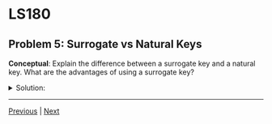 # LS180
## Problem 5: Surrogate vs Natural Keys

**Conceptual**: Explain the difference between a surrogate key and a natural key. What are the advantages of using a surrogate key?

<details>
<summary>Solution:</summary>

A **natural key** is a key made from attributes that already exist in the real world and have business meaning (e.g., a social security number or email address). A **surrogate key** is an artificial key with no business meaning, usually an auto-incrementing integer, created solely to act as the primary key.

The main advantage of a surrogate key is stability. Since it has no business meaning, it will never need to be changed. Natural keys can sometimes change (e.g., a person changes their name or email address), which can cause complex update cascades throughout the database.

</details>

---

[Previous](04.md) | [Next](06.md)

